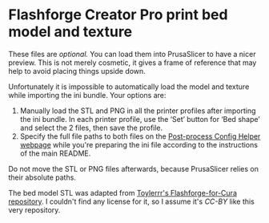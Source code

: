 # Flashforge Creator Pro print bed model and texture

These files are *optional.* You can load them into PrusaSlicer to have a nicer preview. This is not merely cosmetic, it gives a frame of reference that may help to avoid placing things upside down.

Unfortunately it is impossible to automatically load the model and texture while importing the ini bundle. Your options are:

1. Manually load the STL and PNG in all the printer profiles after importing the ini bundle. In each printer profile, use the ‘Set’ button for ‘Bed shape’ and select the 2 files, then save the profile.
2. Specify the full file paths to both files on the [Post-process Config Helper webpage](https://www.dr-lex.be/software/ffcp-slic3r-ini-helper.html) while you're preparing the ini file according to the instructions of the main README.

Do not move the STL or PNG files afterwards, because PrusaSlicer relies on their absolute paths.

The bed model STL was adapted from [Toylerrr's Flashforge-for-Cura repository](https://github.com/Toylerrr/Flashforge-for-Cura). I couldn't find any license for it, so I assume it's *CC-BY* like this very repository.
